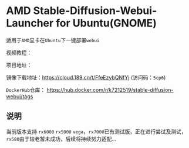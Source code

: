 # AMD Stable-Diffusion-Webui-Launcher for Ubuntu(GNOME) 
适用于`AMD`显卡在`Ubuntu`下一键部署`webui` 

视频教程：  

项目地址：  

镜像下载地址：https://cloud.189.cn/t/FfeEzybQNfYj (访问码：`5cp6`) 

`DockerHub`仓库： https://hub.docker.com/r/k7212519/stable-diffusion-webui/tags 

## 说明 
当前版本支持 `rx6000` `rx5000` `vega`，`rx7000`已有测试版，正在进行尝试及测试，`rx580`由于较老暂未成功，后续将持续努力适配...
